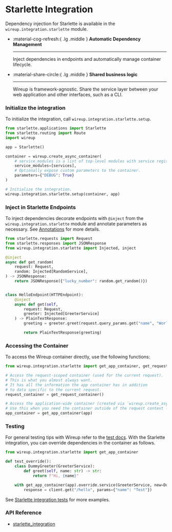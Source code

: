 # Starlette Integration

Dependency injection for Starlette is available in the `wireup.integration.starlette` module.

<div class="grid cards annotate" markdown>

-   :material-cog-refresh:{ .lg .middle } __Automatic Dependency Management__

    ---

    Inject dependencies in endpoints and automatically manage container lifecycle.

-   :material-share-circle:{ .lg .middle } __Shared business logic__

    ---

    Wireup is framework-agnostic. Share the service layer between your web application and other interfaces, such as a CLI.
</div>

### Initialize the integration

To initialize the integration, call `wireup.integration.starlette.setup`.

```python
from starlette.applications import Starlette
from starlette.routing import Route
import wireup

app = Starlette()

container = wireup.create_async_container(
    # service_modules is a list of top-level modules with service registrations.
    service_modules=[services],
    # Optionally expose custom parameters to the container.
    parameters={"DEBUG": True}
)

# Initialize the integration.
wireup.integration.starlette.setup(container, app)
```

### Inject in Starlette Endpoints

To inject dependencies decorate endpoints with `@inject` from the `wireup.integration.starlette` module
and annotate parameters as necessary. See [Annotations](../../annotations.md) for more details.

```python title="Starlette Endpoint" hl_lines="3 5 8 14 17"
from starlette.requests import Request
from starlette.responses import JSONResponse
from wireup.integration.starlette import Injected, inject

@inject
async def get_random(
    request: Request, 
    random: Injected[RandomService],
) -> JSONResponse:
    return JSONResponse({"lucky_number": random.get_random()})


class HelloEndpoint(HTTPEndpoint):
    @inject
    async def get(self,
        request: Request,
        greeter: Injected[GreeterService]
    ) -> PlainTextResponse:
        greeting = greeter.greet(request.query_params.get("name", "World"))

        return PlainTextResponse(greeting)
```

### Accessing the Container

To access the Wireup container directly, use the following functions:

```python
from wireup.integration.starlette import get_app_container, get_request_container

# Access the request-scoped container (used for the current request).
# This is what you almost always want.
# It has all the information the app container has in addition
# to data specific to the current request.
request_container = get_request_container()

# Access the application-wide container (created via `wireup.create_async_container`).
# Use this when you need the container outside of the request context lifecycle.
app_container = get_app_container(app)
```

### Testing

For general testing tips with Wireup refer to the [test docs](../../testing.md). 
With the Starlette integration, you can override dependencies in the container as follows.

```python title="test_thing.py"
from wireup.integration.starlette import get_app_container

def test_override():
    class DummyGreeter(GreeterService):
        def greet(self, name: str) -> str:
            return f"Hi, {name}"

    with get_app_container(app).override.service(GreeterService, new=DummyGreeter()):
        response = client.get("/hello", params={"name": "Test"})
```

See [Starlette integration tests](https://github.com/maldoinc/wireup/blob/master/test/integration/starlette/test_starlette_integration.py)
for more examples.

### API Reference

* [starlette_integration](../../class/starlette_integration.md)
